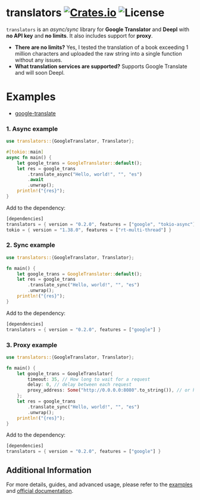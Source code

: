 [crates-badge]: https://img.shields.io/crates/v/translators
[crates-url]: https://crates.io/crates/translators
[license-badge]: https://img.shields.io/github/license/charl1e7/rust-translators?style=flat&color=%230096FF


# translators [![Crates.io][crates-badge]][crates-url] ![License][license-badge]

`translators` is an *async/sync* library for **Google Translator** and **Deepl** with **no API key** and **no limits**. It also includes support for **proxy**.
* **There are no limits?** Yes, I tested the translation of a book exceeding 1 million characters and uploaded the raw string into a single function without any issues.
* **What translation services are supported?** Supports Google Translate and will soon Deepl.

# Examples
* [google-translate](https://github.com/charl1e7/rust-translators/tree/main/examples/google)
### 1. Async example
```rust
use translators::{GoogleTranslator, Translator};

#[tokio::main]
async fn main() {
    let google_trans = GoogleTranslator::default();
    let res = google_trans
        .translate_async("Hello, world!", "", "es")
        .await
        .unwrap();
    println!("{res}");
}
```

Add to the dependency:
```rust
[dependencies]
translators = { version = "0.2.0", features = ["google", "tokio-async"] }
tokio = { version = "1.38.0", features = ["rt-multi-thread"] }
```

### 2. Sync example
```rust
use translators::{GoogleTranslator, Translator};

fn main() {
    let google_trans = GoogleTranslator::default();
    let res = google_trans
        .translate_sync("Hello, world!", "", "es")
        .unwrap();
    println!("{res}");
}
```

Add to the dependency:
```rust
[dependencies]
translators = { version = "0.2.0", features = ["google"] }
```

### 3. Proxy example
```rust
use translators::{GoogleTranslator, Translator};

fn main() {
    let google_trans = GoogleTranslator{
        timeout: 35, // How long to wait for a request
        delay: 0, // delay between each request
        proxy_address: Some("http://0.0.0.0:8080".to_string()), // or https or socks4 or socks5
    };
    let res = google_trans
        .translate_sync("Hello, world!", "", "es")
        .unwrap();
    println!("{res}");
}
```

Add to the dependency:
```rust
[dependencies]
translators = { version = "0.2.0", features = ["google"] }
```

## Additional Information

For more details, guides, and advanced usage, please refer to the [examples](https://github.com/charl1e7/rust-translators/tree/main/examples) and [official documentation](https://crates.io/crates/translators).


